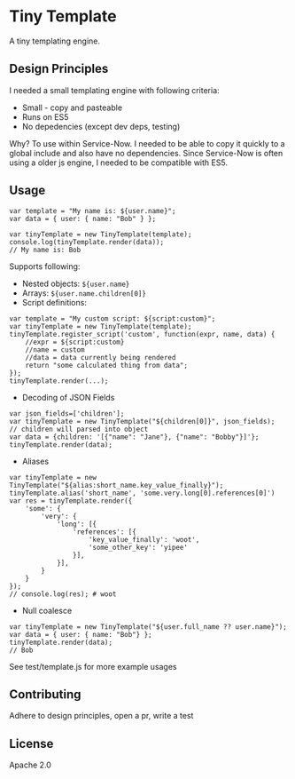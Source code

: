 # Tiny Template

A tiny templating engine.

## Design Principles

I needed a small templating engine with following criteria:

- Small - copy and pasteable
- Runs on ES5
- No depedencies (except dev deps, testing)

Why? To use within Service-Now. I needed to be able to copy it quickly to a global include and also have no dependencies. Since Service-Now is often using a older js engine, I needed to be compatible with ES5.

## Usage
```
var template = "My name is: ${user.name}";
var data = { user: { name: "Bob" } };

var tinyTemplate = new TinyTemplate(template);
console.log(tinyTemplate.render(data));
// My name is: Bob
```

Supports following:

* Nested objects: ```${user.name}```
* Arrays: ```${user.name.children[0]}```
* Script definitions:

```
var template = "My custom script: ${script:custom}";
var tinyTemplate = new TinyTemplate(template);
tinyTemplate.register_script('custom', function(expr, name, data) {
    //expr = ${script:custom}
    //name = custom
    //data = data currently being rendered
    return "some calculated thing from data";
});
tinyTemplate.render(...);
```
* Decoding of JSON Fields

```
var json_fields=['children'];
var tinyTemplate = new TinyTemplate("${children[0]}", json_fields);
// children will parsed into object
var data = {children: '[{"name": "Jane"}, {"name": "Bobby"}]'};
tinyTemplate.render(data);
```

* Aliases

```
var tinyTemplate = new TinyTemplate("${alias:short_name.key_value_finally}");
tinyTemplate.alias('short_name', 'some.very.long[0].references[0]')
var res = tinyTemplate.render({
    'some': {
        'very': {
            'long': [{
                'references': [{
                    'key_value_finally': 'woot',
                    'some_other_key': 'yipee'
                }],
            }],
        }
    }
});
// console.log(res); # woot
```

* Null coalesce
```
var tinyTemplate = new TinyTemplate("${user.full_name ?? user.name}");
var data = { user: { name: "Bob"} };
tinyTemplate.render(data);
// Bob
```

See test/template.js for more example usages

## Contributing

Adhere to design principles, open a pr, write a test

## License

Apache 2.0
